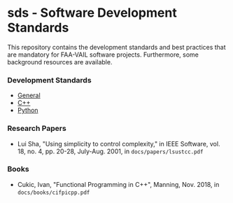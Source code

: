 # sds - Software Development Standards

This repository contains the development standards and best practices that are mandatory for FAA-VAIL software projects.
Furthermore, some background resources are available.

### Development Standards

- [General](best_practises_software_development.md)
- [C++](best_practises_cpp.md)
- [Python](best_practises_python.md)

### Research Papers

- Lui Sha, "Using simplicity to control complexity," in IEEE Software, vol. 18, no. 4, pp. 20-28, July-Aug. 2001, in `docs/papers/lsustcc.pdf`

### Books

- Cukic, Ivan, "Functional Programming in C++", Manning, Nov. 2018, in `docs/books/cifpicpp.pdf`
